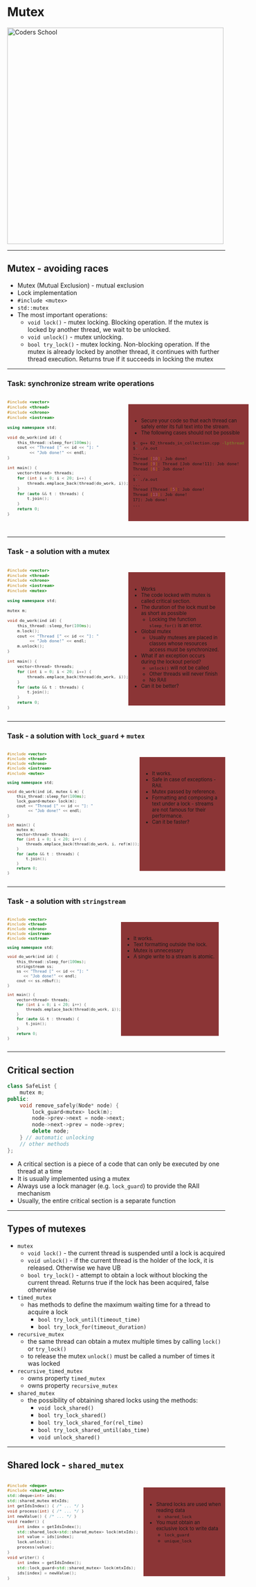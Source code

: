 <!-- .slide: data-background="#111111" -->

# Mutex

<a href="https://coders.school">
    <img width="500" data-src="../coders_school_logo.png" alt="Coders School" class="plain">
</a>

___

## Mutex - avoiding races

* <!-- .element: class="fragment fade-in" --> Mutex (Mutual Exclusion) - mutual exclusion
* <!-- .element: class="fragment fade-in" --> Lock implementation
* <!-- .element: class="fragment fade-in" --> <code>#include &lt;mutex&gt;</code>
* <!-- .element: class="fragment fade-in" --> <code>std::mutex</code>
* <!-- .element: class="fragment fade-in" --> The most important operations:
  * <!-- .element: class="fragment fade-in" --> <code>void lock()</code> - mutex locking. Blocking operation. If the mutex is locked by another thread, we wait to be unlocked.
  * <!-- .element: class="fragment fade-in" --> <code>void unlock()</code> - mutex unlocking.
  * <!-- .element: class="fragment fade-in" --> <code>bool try_lock()</code> - mutex locking. Non-blocking operation. If the mutex is already locked by another thread, it continues with further thread execution. Returns true if it succeeds in locking the mutex

___

### Task: synchronize stream write operations

<div style="display: flex;">

<div style="font-size: .8em;">

```c++
#include <vector>
#include <thread>
#include <chrono>
#include <iostream>

using namespace std;

void do_work(ind id) {
    this_thread::sleep_for(100ms);
    cout << "Thread [" << id << "]: "
         << "Job done!" << endl;
}

int main() {
    vector<thread> threads;
    for (int i = 0; i < 20; i++) {
        threads.emplace_back(thread(do_work, i));
    }
    for (auto && t : threads) {
        t.join();
    }
    return 0;
}
```
<!-- .element: style="width: 99%;" -->
</div>

<div class="fragment fade-in" style="font-size: .8em; background-color: #8B3536; padding: 20px 10px; margin: 22px 0;">

* <!-- .element: class="fragment fade-in" --> Secure your code so that each thread can safely enter its full text into the stream.
* <!-- .element: class="fragment fade-in" --> The following cases should not be possible

```bash
$> g++ 02_threads_in_collection.cpp -lpthread
$> ./a.out
...
Thread [10]: Job done!
Thread [9]: Thread [Job done!11]: Job done!
Thread [6]: Job done!
...
$> ./a.out
...
Thread [Thread [5]: Job done!
Thread [13]: Job done!
17]: Job done!
...
```
<!-- .element: class="fragment fade-in" style="width: 100%;" -->

</div>

</div>

___

### Task - a solution with a mutex

<div style="display: flex;">

<div style="font-size: .8em;">

```c++
#include <vector>
#include <thread>
#include <chrono>
#include <iostream>
#include <mutex>

using namespace std;

mutex m;

void do_work(ind id) {
    this_thread::sleep_for(100ms);
    m.lock();
    cout << "Thread [" << id << "]: "
         << "Job done!" << endl;
    m.unlock();
}

int main() {
    vector<thread> threads;
    for (int i = 0; i < 20; i++) {
        threads.emplace_back(thread(do_work, i));
    }
    for (auto && t : threads) {
        t.join();
    }
    return 0;
}
```
<!-- .element: style="width: 100%;" -->
</div>

<div class="fragment fade-in" style="font-size: .8em; background-color: #8B3536; padding: 20px 10px; margin: 22px 0;">

* <!-- .element: class="fragment fade-in" --> Works
* <!-- .element: class="fragment fade-in" --> The code locked with mutex is called critical section.
* <!-- .element: class="fragment fade-in" --> The duration of the lock must be as short as possible
  * <!-- .element: class="fragment fade-in" --> Locking the function <code>sleep_for()</code> is an error.
* <!-- .element: class="fragment fade-in" --> Global mutex
  * <!-- .element: class="fragment fade-in" --> Usually mutexes are placed in classes whose resources access must be synchronized.
* <!-- .element: class="fragment fade-in" --> What if an exception occurs during the lockout period?
  * <!-- .element: class="fragment fade-in" --> <code>unlock()</code> will not be called
  * <!-- .element: class="fragment fade-in" --> Other threads will never finish
  * <!-- .element: class="fragment fade-in" --> No RAII
* <!-- .element: class="fragment fade-in" --> Can it be better?

</div>

</div>

___

### Task - a solution with `lock_guard` + `mutex`

<div style="display: flex;">

<div style="font-size: .75em;">

```c++
#include <vector>
#include <thread>
#include <chrono>
#include <iostream>
#include <mutex>

using namespace std;

void do_work(ind id, mutex & m) {
    this_thread::sleep_for(100ms);
    lock_guard<mutex> lock(m);
    cout << "Thread [" << id << "]: "
         << "Job done!" << endl;
}

int main() {
    mutex m;
    vector<thread> threads;
    for (int i = 0; i < 20; i++) {
        threads.emplace_back(thread(do_work, i, ref(m)));
    }
    for (auto && t : threads) {
        t.join();
    }
    return 0;
}
```
<!-- .element: style="width: 100%;" -->
</div>

<div class="fragment fade-in" style="font-size: .8em; background-color: #8B3536; padding: 20px 10px; margin: 22px 0;">

* <!-- .element: class="fragment fade-in" --> It works.
* <!-- .element: class="fragment fade-in" --> Safe in case of exceptions - RAII.
* <!-- .element: class="fragment fade-in" --> Mutex passed by reference.
* <!-- .element: class="fragment fade-in" --> Formatting and composing a text under a lock - streams are not famous for their performance.
* <!-- .element: class="fragment fade-in" --> Can it be faster?

</div>

</div>

___

### Task - a solution with `stringstream`

<div style="display: flex;">

<div style="font-size: .75em;">

```c++
#include <vector>
#include <thread>
#include <chrono>
#include <iostream>
#include <sstream>

using namespace std;

void do_work(ind id) {
    this_thread::sleep_for(100ms);
    stringstream ss;
    ss << "Thread [" << id << "]: "
       << "Job done!" << endl;
    cout << ss.rdbuf();
}

int main() {
    vector<thread> threads;
    for (int i = 0; i < 20; i++) {
        threads.emplace_back(thread(do_work, i));
    }
    for (auto && t : threads) {
        t.join();
    }
    return 0;
}
```
<!-- .element: style="width: 100%;" -->
</div>

<div class="fragment fade-in" style="font-size: .8em; background-color: #8B3536; padding: 20px 10px; margin: 22px 0;">

* <!-- .element: class="fragment fade-in" --> It works.
* <!-- .element: class="fragment fade-in" --> Text formatting outside the lock.
* <!-- .element: class="fragment fade-in" --> Mutex is unnecessary
* <!-- .element: class="fragment fade-in" --> A single write to a stream is atomic.

</div>

</div>

___

## Critical section

```c++
class SafeList {
    mutex m;
public:
    void remove_safely(Node* node) {
        lock_guard<mutex> lock(m);
        node->prev->next = node->next;
        node->next->prev = node->prev;
        delete node;
    } // automatic unlocking
    // other methods
};
```

* <!-- .element: class="fragment fade-in" --> A critical section is a piece of a code that can only be executed by one thread at a time
* <!-- .element: class="fragment fade-in" --> It is usually implemented using a mutex
* <!-- .element: class="fragment fade-in" --> Always use a lock manager (e.g. <code>lock_guard<mutex></code>) to provide the RAII mechanism
* <!-- .element: class="fragment fade-in" --> Usually, the entire critical section is a separate function

___
<!-- .slide: style="font-size: .85em" -->
## Types of mutexes

* <!-- .element: class="fragment fade-in" --> <code>mutex</code>
  * <!-- .element: class="fragment fade-in" --> <code>void lock()</code> - the current thread is suspended until a lock is acquired
  * <!-- .element: class="fragment fade-in" --> <code>void unlock()</code> - if the current thread is the holder of the lock, it is released. Otherwise we have UB
  * <!-- .element: class="fragment fade-in" --> <code>bool try_lock()</code> - attempt to obtain a lock without blocking the current thread. Returns true if the lock has been acquired, false otherwise
* <!-- .element: class="fragment fade-in" --> <code>timed_mutex</code>
  * <!-- .element: class="fragment fade-in" --> has methods to define the maximum waiting time for a thread to acquire a lock
    * <!-- .element: class="fragment fade-in" --> <code>bool try_lock_until(timeout_time)</code>
    * <!-- .element: class="fragment fade-in" --> <code>bool try_lock_for(timeout_duration)</code>
* <!-- .element: class="fragment fade-in" --> <code>recursive_mutex</code>
  * <!-- .element: class="fragment fade-in" --> the same thread can obtain a mutex multiple times by calling <code>lock()</code> or <code>try_lock()</code>
  * <!-- .element: class="fragment fade-in" --> to release the mutex <code>unlock()</code> must be called a number of times it was locked
* <!-- .element: class="fragment fade-in" --> <code>recursive_timed_mutex</code>
  * <!-- .element: class="fragment fade-in" --> owns property <code>timed_mutex</code>
  * <!-- .element: class="fragment fade-in" --> owns property <code>recursive_mutex</code>
* <!-- .element: class="fragment fade-in" --> <code>shared_mutex</code>
  * <!-- .element: class="fragment fade-in" --> the possibility of obtaining shared locks using the methods:
    * <!-- .element: class="fragment fade-in" --> <code>void lock_shared()</code>
    * <!-- .element: class="fragment fade-in" --> <code>bool try_lock_shared()</code>
    * <!-- .element: class="fragment fade-in" --> <code>bool try_lock_shared_for(rel_time)</code>
    * <!-- .element: class="fragment fade-in" --> <code>bool try_lock_shared_until(abs_time)</code>
    * <!-- .element: class="fragment fade-in" --> <code>void unlock_shared()</code>

___

## Shared lock - `shared_mutex`

<div style="display: flex;">

<div style="font-size: .8em; width: 99%">

```c++
#include <deque>
#include <shared_mutex>
std::deque<int> ids;
std::shared_mutex mtxIds;
int getIdsIndex() { /* ... */ }
void process(int) { /* ... */ }
int newValue() { /* ... */ }
void reader() {
    int index = getIdsIndex();
    std::shared_lock<std::shared_mutex> lock(mtxIds);
    int value = ids[index];
    lock.unlock();
    process(value);
}
void writer() {
    int index = getIdsIndex();
    std::lock_guard<std::shared_mutex> lock(mtxIds);
    ids[index] = newValue();
}
```
<!-- .element: style="width: 100%;" -->
</div>

<div class="fragment fade-in" style="font-size: .8em; background-color: #8B3536; padding: 20px 10px; margin: 22px 0;">

* <!-- .element: class="fragment fade-in" --> Shared locks are used when reading data
  * <!-- .element: class="fragment fade-in" --> <code>shared_lock<shared_mutex></code>
* <!-- .element: class="fragment fade-in" --> You must obtain an exclusive lock to write data
  * <!-- .element: class="fragment fade-in" --> <code>lock_guard<shared_mutex></code>
  * <!-- .element: class="fragment fade-in" --> <code>unique_lock<shared_mutex></code>

</div>

</div>
